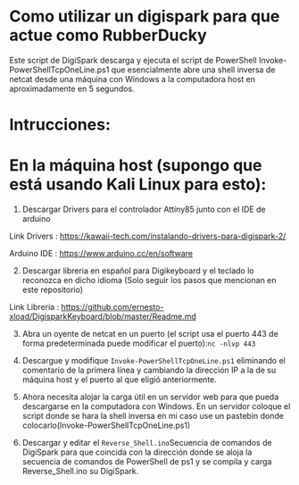 # Como utilizar un digispark para que actue como RubberDucky 

Este script de DigiSpark descarga y ejecuta el script de PowerShell Invoke-PowerShellTcpOneLine.ps1 que esencialmente abre una shell inversa de netcat desde una máquina con Windows a la computadora host en aproximadamente en 5 segundos. 

# Intrucciones:
# En la máquina host (supongo que está usando Kali Linux para esto):

1. Descargar Drivers para el controlador Attiny85 junto con el IDE de arduino

Link Drivers : https://kawaii-tech.com/instalando-drivers-para-digispark-2/

Arduino IDE : https://www.arduino.cc/en/software

2. Descargar libreria en español para Digikeyboard y el teclado lo reconozca en dicho idioma (Solo seguir los pasos que mencionan en este repositorio)

Link Libreria : https://github.com/ernesto-xload/DigisparkKeyboard/blob/master/Readme.md

3. Abra un oyente de netcat en un puerto (el script usa el puerto 443 de forma predeterminada puede modificar el puerto):```nc -nlvp 443``` 

4. Descargue y modifique ```Invoke-PowerShellTcpOneLine.ps1``` eliminando el comentario de la primera línea y cambiando la dirección IP a la de su máquina host y el puerto al que eligió anteriormente.

5. Ahora necesita alojar la carga útil en un servidor web para que pueda descargarse en la computadora con Windows. En un servidor coloque el script donde se hara la shell inversa en mi caso use un pastebin donde colocarlo(Invoke-PowerShellTcpOneLine.ps1)

6. Descargar y editar el ```Reverse_Shell.ino```Secuencia de comandos de DigiSpark para que coincida con la dirección donde se aloja la secuencia de comandos de PowerShell de ps1 y se compila y carga Reverse_Shell.ino su DigiSpark.


